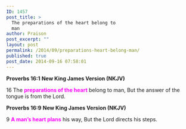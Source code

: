 ```yaml
---
ID: 1457
post_title: >
  The preparations of the heart belong to
  man
author: Praison
post_excerpt: ""
layout: post
permalink: /2014/09/preparations-heart-belong-man/
published: true
post_date: 2014-09-16 07:58:01
---
```

<strong>Proverbs 16:1</strong>
<strong> New King James Version (NKJV)</strong>

16 The <span style="color: #ff00ff;"><strong>preparations of the heart</strong></span> belong to man,
But the answer of the tongue is from the Lord.

<strong>Proverbs 16:9</strong>
<strong>New King James Version (NKJV)</strong>

9 <span style="color: #ff00ff;"><strong>A man’s heart plans</strong></span> his way,
But the Lord directs his steps.